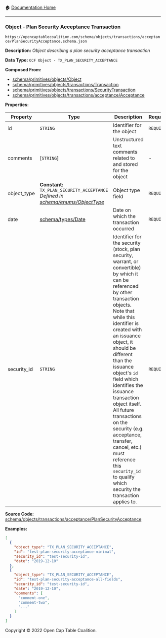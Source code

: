 :house: [Documentation Home](/docs/README.md)

---

### Object - Plan Security Acceptance Transaction

`https://opencaptablecoalition.com/schema/objects/transactions/acceptance/PlanSecurityAcceptance.schema.json`

**Description:** _Object describing a plan security acceptance transaction_

**Data Type:** `OCF Object - TX_PLAN_SECURITY_ACCEPTANCE`

**Composed From:**

- [schema/primitives/objects/Object](/docs/schema/primitives/objects/Object.md)
- [schema/primitives/objects/transactions/Transaction](/docs/schema/primitives/objects/transactions/Transaction.md)
- [schema/primitives/objects/transactions/SecurityTransaction](/docs/schema/primitives/objects/transactions/SecurityTransaction.md)
- [schema/primitives/objects/transactions/acceptance/Acceptance](/docs/schema/primitives/objects/transactions/acceptance/Acceptance.md)

**Properties:**

| Property    | Type                                                                                                                     | Description                                                                                                                                                                                                                                                                                                                                                                                                                                                                                                 | Required   |
| ----------- | ------------------------------------------------------------------------------------------------------------------------ | ----------------------------------------------------------------------------------------------------------------------------------------------------------------------------------------------------------------------------------------------------------------------------------------------------------------------------------------------------------------------------------------------------------------------------------------------------------------------------------------------------------- | ---------- |
| id          | `STRING`                                                                                                                 | Identifier for the object                                                                                                                                                                                                                                                                                                                                                                                                                                                                                   | `REQUIRED` |
| comments    | [`STRING`]                                                                                                               | Unstructured text comments related to and stored for the object                                                                                                                                                                                                                                                                                                                                                                                                                                             | -          |
| object_type | **Constant:** `TX_PLAN_SECURITY_ACCEPTANCE`</br>_Defined in [schema/enums/ObjectType](/docs/schema/enums/ObjectType.md)_ | Object type field                                                                                                                                                                                                                                                                                                                                                                                                                                                                                           | `REQUIRED` |
| date        | [schema/types/Date](/docs/schema/types/Date.md)                                                                          | Date on which the transaction occurred                                                                                                                                                                                                                                                                                                                                                                                                                                                                      | `REQUIRED` |
| security_id | `STRING`                                                                                                                 | Identifier for the security (stock, plan security, warrant, or convertible) by which it can be referenced by other transaction objects. Note that while this identifier is created with an issuance object, it should be different than the issuance object's `id` field which identifies the issuance transaction object itself. All future transactions on the security (e.g. acceptance, transfer, cancel, etc.) must reference this `security_id` to qualify which security the transaction applies to. | `REQUIRED` |

**Source Code:** [schema/objects/transactions/acceptance/PlanSecurityAcceptance](../../../../../schema/objects/transactions/acceptance/PlanSecurityAcceptance.schema.json)

**Examples:**

```json
[
  {
    "object_type": "TX_PLAN_SECURITY_ACCEPTANCE",
    "id": "test-plan-security-acceptance-minimal",
    "security_id": "test-security-id",
    "date": "2019-12-10"
  },
  {
    "object_type": "TX_PLAN_SECURITY_ACCEPTANCE",
    "id": "test-plan-security-acceptance-all-fields",
    "security_id": "test-security-id",
    "date": "2019-12-10",
    "comments": [
      "comment-one",
      "comment-two",
      "..."
    ]
  }
]
```

Copyright © 2022 Open Cap Table Coalition.
